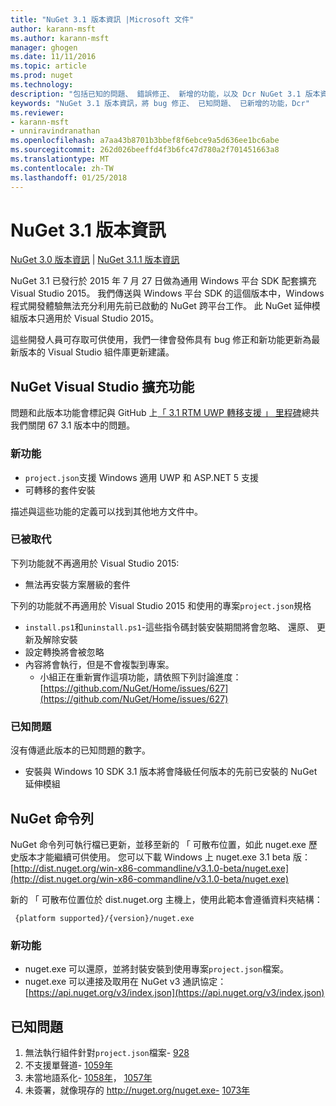 ```yaml
---
title: "NuGet 3.1 版本資訊 |Microsoft 文件"
author: karann-msft
ms.author: karann-msft
manager: ghogen
ms.date: 11/11/2016
ms.topic: article
ms.prod: nuget
ms.technology: 
description: "包括已知的問題、 錯誤修正、 新增的功能，以及 Dcr NuGet 3.1 版本資訊。"
keywords: "NuGet 3.1 版本資訊，將 bug 修正、 已知問題、 已新增的功能，Dcr"
ms.reviewer:
- karann-msft
- unniravindranathan
ms.openlocfilehash: a7aa43b8701b3bbef8f6ebce9a5d636ee1bc6abe
ms.sourcegitcommit: 262d026beeffd4f3b6fc47d780a2f701451663a8
ms.translationtype: MT
ms.contentlocale: zh-TW
ms.lasthandoff: 01/25/2018
---
```

# <a name="nuget-31-release-notes"></a>NuGet 3.1 版本資訊

[NuGet 3.0 版本資訊](../release-notes/nuget-3.0.0.md) | [NuGet 3.1.1 版本資訊](../release-notes/nuget-3.1.1.md)

NuGet 3.1 已發行於 2015 年 7 月 27 日做為通用 Windows 平台 SDK 配套擴充 Visual Studio 2015。 我們傳送與 Windows 平台 SDK 的這個版本中，Windows 程式開發體驗無法充分利用先前已啟動的 NuGet 跨平台工作。 此 NuGet 延伸模組版本只適用於 Visual Studio 2015。

這些開發人員可存取可供使用，我們一律會發佈具有 bug 修正和新功能更新為最新版本的 Visual Studio 組件庫更新建議。

## <a name="nuget-visual-studio-extension"></a>NuGet Visual Studio 擴充功能

問題和此版本功能會標記與 GitHub 上[「 3.1 RTM UWP 轉移支援 」 里程碑](https://github.com/NuGet/Home/issues?utf8=%E2%9C%93&q=is%3Aclosed+milestone%3A%223.1+RTM+UWP+transitive+support%22+)總共我們關閉 67 3.1 版本中的問題。

### <a name="new-features"></a>新功能

* `project.json`支援 Windows 適用 UWP 和 ASP.NET 5 支援
* 可轉移的套件安裝

描述與這些功能的定義可以找到其他地方文件中。

### <a name="deprecated"></a>已被取代

下列功能就不再適用於 Visual Studio 2015:

* 無法再安裝方案層級的套件

下列的功能就不再適用於 Visual Studio 2015 和使用的專案`project.json`規格

* `install.ps1`和`uninstall.ps1`-這些指令碼封裝安裝期間將會忽略、 還原、 更新及解除安裝
* 設定轉換將會被忽略
* 內容將會執行，但是不會複製到專案。
    * 小組正在重新實作這項功能，請依照下列討論進度： [https://github.com/NuGet/Home/issues/627](https://github.com/NuGet/Home/issues/627)


### <a name="known-issues"></a>已知問題

沒有傳遞此版本的已知問題的數字。

* 安裝與 Windows 10 SDK 3.1 版本將會降級任何版本的先前已安裝的 NuGet 延伸模組

## <a name="nuget-command-line"></a>NuGet 命令列

NuGet 命令列可執行檔已更新，並移至新的 「 可散布位置，如此 nuget.exe 歷史版本才能繼續可供使用。  您可以下載 Windows 上 nuget.exe 3.1 beta 版： [http://dist.nuget.org/win-x86-commandline/v3.1.0-beta/nuget.exe](http://dist.nuget.org/win-x86-commandline/v3.1.0-beta/nuget.exe)

新的 「 可散布位置位於 dist.nuget.org 主機上，使用此範本會遵循資料夾結構：

     {platform supported}/{version}/nuget.exe

### <a name="new-features"></a>新功能

* nuget.exe 可以還原，並將封裝安裝到使用專案`project.json`檔案。
* nuget.exe 可以連接及取用在 NuGet v3 通訊協定： [https://api.nuget.org/v3/index.json](https://api.nuget.org/v3/index.json)

## <a name="known-issues"></a>已知問題 ##

1.    無法執行組件針對`project.json`檔案- [928](https://github.com/NuGet/Home/issues/928)
2.    不支援單聲道- [1059年](https://github.com/NuGet/Home/issues/1059)
3.    未當地語系化- [1058年](https://github.com/NuGet/Home/issues/1058)， [1057年](https://github.com/NuGet/Home/issues/1057)
4.    未簽署，就像現存的 http://nuget.org/nuget.exe- [1073年](https://github.com/NuGet/Home/issues/1073)
